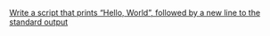 [Write a script that prints “Hello, World”, followed by a new line to the standard output](0-hello_world)
